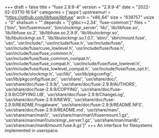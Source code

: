 +++
draft = false
title = "fuse 2.9.9-4"
version = "2.9.9-4"
date = "2022-02-03T10:16:54"
categories = ['apps']
upstreamurl = "https://github.com/libfuse/libfuse"
arch = "x86_64"
size = "639757"
usize = "0"
sha1sum = ""
depends = "['glibc>=2.34', 'fuse-common']"
files = "['bin/', 'bin/fusermount', 'bin/ulockmgr_server', 'lib/', 'lib/libfuse.so', 'lib/libfuse.so.2', 'lib/libfuse.so.2.9.9', 'lib/libulockmgr.so', 'lib/libulockmgr.so.1', 'lib/libulockmgr.so.1.0.1', 'sbin/', 'sbin/mount.fuse', 'usr/', 'usr/include/', 'usr/include/fuse.h', 'usr/include/fuse/', 'usr/include/fuse/cuse_lowlevel.h', 'usr/include/fuse/fuse.h', 'usr/include/fuse/fuse_common.h', 'usr/include/fuse/fuse_common_compat.h', 'usr/include/fuse/fuse_compat.h', 'usr/include/fuse/fuse_lowlevel.h', 'usr/include/fuse/fuse_lowlevel_compat.h', 'usr/include/fuse/fuse_opt.h', 'usr/include/ulockmgr.h', 'usr/lib/', 'usr/lib/pkgconfig/', 'usr/lib/pkgconfig/fuse.pc', 'usr/share/', 'usr/share/doc/', 'usr/share/doc/fuse-2.9.9/', 'usr/share/doc/fuse-2.9.9/AUTHORS', 'usr/share/doc/fuse-2.9.9/COPYING', 'usr/share/doc/fuse-2.9.9/COPYING.LIB', 'usr/share/doc/fuse-2.9.9/ChangeLog', 'usr/share/doc/fuse-2.9.9/NEWS', 'usr/share/doc/fuse-2.9.9/README.Frugalware', 'usr/share/doc/fuse-2.9.9/README.NFS', 'usr/share/doc/fuse-2.9.9/README.md', 'usr/share/man/', 'usr/share/man/man1/', 'usr/share/man/man1/fusermount.1.gz', 'usr/share/man/man1/ulockmgr_server.1.gz', 'usr/share/man/man8/', 'usr/share/man/man8/mount.fuse.8.gz']"
+++
An interface for filesystems implemented in userspace.